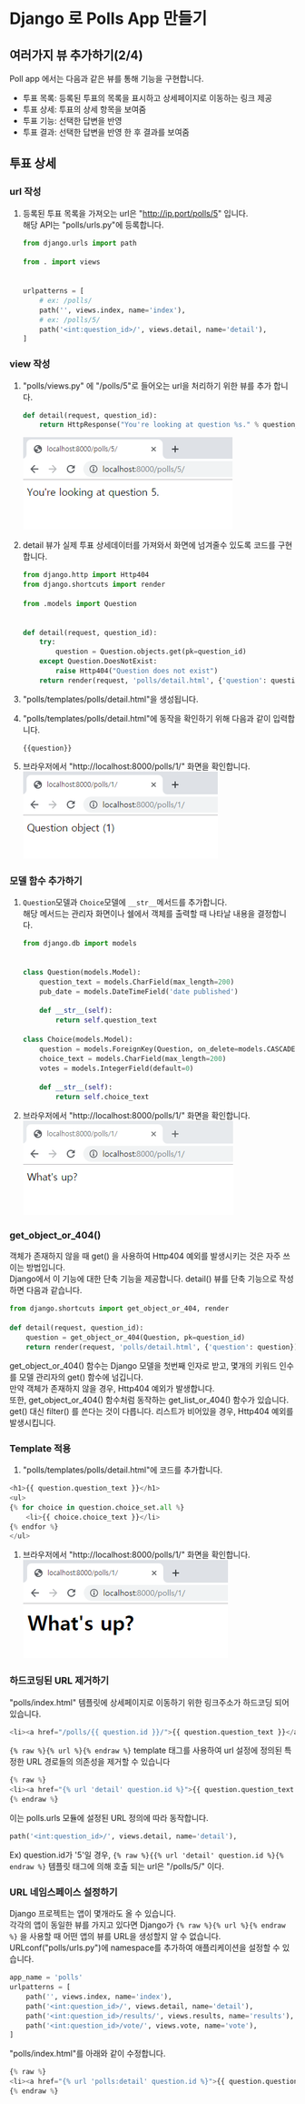 # Django 로 Polls App 만들기

## 여러가지 뷰 추가하기(2/4)
Poll app 에서는 다음과 같은 뷰를 통해 기능을 구현합니다.  
- 투표 목록: 등록된 투표의 목록을 표시하고 상세페이지로 이동하는 링크 제공
- 투표 상세: 투표의 상세 항목을 보여줌
- 투표 기능: 선택한 답변을 반영
- 투표 결과: 선택한 답변을 반영 한 후 결과를 보여줌

## 투표 상세
### url 작성
1. 등록된 투표 목록을 가져오는 url은 "http://ip.port/polls/5" 입니다.  
해당 API는 "polls/urls.py"에 등록합니다.
    ```python
    from django.urls import path

    from . import views
    

    urlpatterns = [
        # ex: /polls/
        path('', views.index, name='index'),
        # ex: /polls/5/
        path('<int:question_id>/', views.detail, name='detail'),
    ]
    ```
### view 작성
1. "polls/views.py" 에 "/polls/5"로 들어오는 url을 처리하기 위한 뷰를 추가 합니다.
    ```python
    def detail(request, question_id):
        return HttpResponse("You're looking at question %s." % question_id)
    ```
    ![투표상세](image/detail01.png)  

1. detail 뷰가 실제 투표 상세데이터를 가져와서 화면에 넘겨줄수 있도록 코드를 구현합니다.
    ```python
    from django.http import Http404
    from django.shortcuts import render

    from .models import Question
    
    
    def detail(request, question_id):
        try:
            question = Question.objects.get(pk=question_id)
        except Question.DoesNotExist:
            raise Http404("Question does not exist")
        return render(request, 'polls/detail.html', {'question': question})
    ```
1. "polls/templates/polls/detail.html"을 생성됩니다. 
1. "polls/templates/polls/detail.html"에 동작을 확인하기 위해 다음과 같이 입력합니다.
    ```
    {{question}}
    ```
1. 브라우저에서 "http://localhost:8000/polls/1/" 화면을 확인합니다.  
    ![투표목록](image/detail02.png)

### 모델 함수 추가하기 
1. ```Question```모델과 ```Choice```모델에 ```__str__```메서드를 추가합니다.  
해당 메서드는 관리자 화면이나 쉘에서 객체를 출력할 때 나타날 내용을 결정합니다.
    ```python
    from django.db import models


    class Question(models.Model):
        question_text = models.CharField(max_length=200)
        pub_date = models.DateTimeField('date published')

        def __str__(self):
            return self.question_text

    class Choice(models.Model):
        question = models.ForeignKey(Question, on_delete=models.CASCADE)
        choice_text = models.CharField(max_length=200)
        votes = models.IntegerField(default=0)

        def __str__(self):
            return self.choice_text
    ```
1. 브라우저에서 "http://localhost:8000/polls/1/" 화면을 확인합니다.  
    ![투표목록](image/detail03.png)

### get_object_or_404()
객체가 존재하지 않을 때 get() 을 사용하여 Http404 예외를 발생시키는 것은 자주 쓰이는 방법입니다.  
Django에서 이 기능에 대한 단축 기능을 제공합니다. detail() 뷰를 단축 기능으로 작성하면 다음과 같습니다.
```python
from django.shortcuts import get_object_or_404, render

def detail(request, question_id):
    question = get_object_or_404(Question, pk=question_id)
    return render(request, 'polls/detail.html', {'question': question})
```
get_object_or_404() 함수는 Django 모델을 첫번째 인자로 받고, 몇개의 키워드 인수를 모델 관리자의 get() 함수에 넘깁니다.  
만약 객체가 존재하지 않을 경우, Http404 예외가 발생합니다.  
또한, get_object_or_404() 함수처럼 동작하는 get_list_or_404() 함수가 있습니다.  
get() 대신 filter() 를 쓴다는 것이 다릅니다. 리스트가 비어있을 경우, Http404 예외를 발생시킵니다.

### Template 적용
1. "polls/templates/polls/detail.html"에 코드를 추가합니다.
```python
<h1>{{ question.question_text }}</h1>
<ul>
{% for choice in question.choice_set.all %}
    <li>{{ choice.choice_text }}</li>
{% endfor %}
</ul>
```
1. 브라우저에서 "http://localhost:8000/polls/1/" 화면을 확인합니다.  
    ![투표목록](image/detail04.png)

### 하드코딩된 URL 제거하기
"polls/index.html" 템플릿에 상세페이지로 이동하기 위한 링크주소가 하드코딩 되어있습니다.
```python
<li><a href="/polls/{{ question.id }}/">{{ question.question_text }}</a></li>
```
```{% raw %}{% url %}{% endraw %}``` template 태그를 사용하여 url 설정에 정의된 특정한 URL 경로들의 의존성을 제거할 수 있습니다
```python
{% raw %}
<li><a href="{% url 'detail' question.id %}">{{ question.question_text }}</a></li>
{% endraw %}
```
이는 polls.urls 모듈에 설정된 URL 정의에 따라 동작합니다.  

```python
path('<int:question_id>/', views.detail, name='detail'),
```
Ex)  question.id가 '5'일 경우,  ```{% raw %}{{% url 'detail' question.id %}{% endraw %}``` 템플릿 태그에 의해 호출 되는 url은 "/polls/5/" 이다.

### URL 네임스페이스 설정하기 
Django 프로젝트는 앱이 몇개라도 올 수 있습니다.  
각각의 앱이 동일한 뷰를 가지고 있다면 Django가 ```{% raw %}{% url %}{% endraw %}``` 을 사용할 때 어떤 앱의 뷰를 URL을 생성할지 알 수 없습니다.  
URLconf("polls/urls.py")에 namespace를 추가하여 애플리케이션을 설정할 수 있습니다.
```python
app_name = 'polls'
urlpatterns = [
    path('', views.index, name='index'),
    path('<int:question_id>/', views.detail, name='detail'),
    path('<int:question_id>/results/', views.results, name='results'),
    path('<int:question_id>/vote/', views.vote, name='vote'),
]
```
"polls/index.html"를 아래와 같이 수정합니다.
```python
{% raw %}
<li><a href="{% url 'polls:detail' question.id %}">{{ question.question_text }}</a></li>
{% endraw %}
```